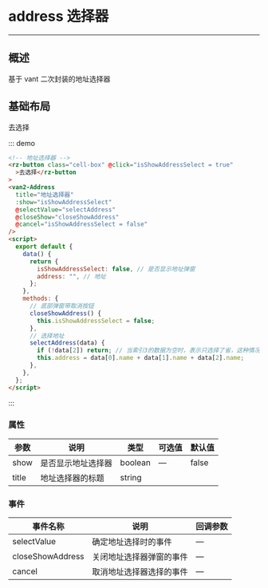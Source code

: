 # address 选择器

---

## 概述

基于 vant 二次封装的地址选择器

## 基础布局

<div class="demo-block">
    <!-- 地址选择器 -->
    <rz-button class="cell-box" @click="isShowAddressSelect = true">去选择</rz-button>
    <van2-Address
      title="地址选择器"
      :show="isShowAddressSelect"
      @selectValue="selectAddress"
      @closeShow="closeShowAddress"
      @cancel="isShowAddressSelect = false"
    />
  <script>
  export default {
    data () {
      return {
        isShowAddressSelect: false, // 是否显示地址弹窗
        address: '', // 地址
      }
    },
    methods: {
      // 底部弹窗带取消按钮
      closeShowAddress() {
        this.isShowAddressSelect = false;
      },
      // 选择地址
      selectAddress(data) {
        if (!data[2]) return; // 当索引3的数据为空时，表示只选择了省，这种情况不进行操作（至少要选择到市）
        this.address = data[0].name + data[1].name + data[2].name;
      }
    }
  }
  </script>
</div>

::: demo

```html
<!-- 地址选择器 -->
<rz-button class="cell-box" @click="isShowAddressSelect = true"
  >去选择</rz-button
>
<van2-Address
  title="地址选择器"
  :show="isShowAddressSelect"
  @selectValue="selectAddress"
  @closeShow="closeShowAddress"
  @cancel="isShowAddressSelect = false"
/>
<script>
  export default {
    data() {
      return {
        isShowAddressSelect: false, // 是否显示地址弹窗
        address: "", // 地址
      };
    },
    methods: {
      // 底部弹窗带取消按钮
      closeShowAddress() {
        this.isShowAddressSelect = false;
      },
      // 选择地址
      selectAddress(data) {
        if (!data[2]) return; // 当索引3的数据为空时，表示只选择了省，这种情况不进行操作（至少要选择到市）
        this.address = data[0].name + data[1].name + data[2].name;
      },
    },
  };
</script>
```

:::

### 属性

| 参数  | 说明               | 类型    | 可选值 | 默认值 |
| ----- | ------------------ | ------- | ------ | ------ |
| show  | 是否显示地址选择器 | boolean | —      | false  |
| title | 地址选择器的标题   | string  |

### 事件

| 事件名称         | 说明                     | 回调参数 |
| ---------------- | ------------------------ | -------- |
| selectValue      | 确定地址选择时的事件     | —        |
| closeShowAddress | 关闭地址选择器弹窗的事件 | —        |
| cancel           | 取消地址选择器选择的事件 | —        |
